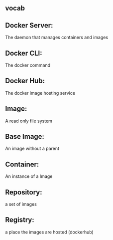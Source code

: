 
<section>
<h2>vocab</h2>
</section>

<section>
<h2>Docker Server:</h2> The daemon that manages containers and images
</section>

<section>
<h2>Docker CLI:</h2> The docker command
</section>

<section>
<h2>Docker Hub:</h2> The docker image hosting service
</section>

<section>
<h2>Image:</h2> A read only file system
</section>

<section>
<h2>Base Image:</h2> An image without a parent
</section>

<section>
<h2>Container:</h2> An instance of a Image
</section>

<section>
<h2>Repository:</h2> a set of images
</section>

<section>
<h2>Registry:</h2> a place the images are hosted (dockerhub)
</section>

